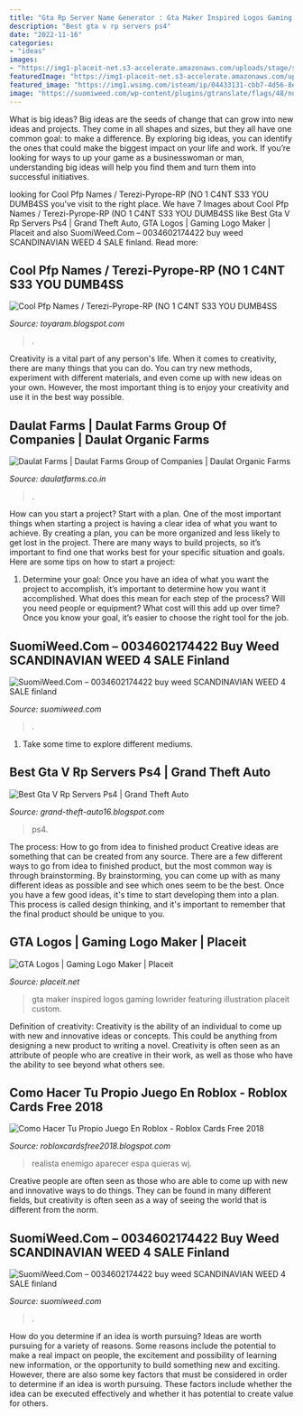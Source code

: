 ```yaml
---
title: "Gta Rp Server Name Generator : Gta Maker Inspired Logos Gaming Lowrider Featuring Illustration Placeit Custom"
description: "Best gta v rp servers ps4"
date: "2022-11-16"
categories:
- "ideas"
images:
- "https://img1-placeit-net.s3-accelerate.amazonaws.com/uploads/stage/stage_image/55894/optimized_large_thumb_stage.jpg"
featuredImage: "https://img1-placeit-net.s3-accelerate.amazonaws.com/uploads/stage/stage_image/55894/optimized_large_thumb_stage.jpg"
featured_image: "https://img1.wsimg.com/isteam/ip/04433131-cbb7-4d56-8eab-043900564722/logo/62182fd7-c82f-4299-b13b-37d25eb795ac.png/:/rs%3dw:1023%2ccg:true%2cm/rs%3dh:184/qt%3dq:95"
image: "https://suomiweed.com/wp-content/plugins/gtranslate/flags/48/no.png"
---
```



What is big ideas?
Big ideas are the seeds of change that can grow into new ideas and projects. They come in all shapes and sizes, but they all have one common goal: to make a difference. By exploring big ideas, you can identify the ones that could make the biggest impact on your life and work. If you’re looking for ways to up your game as a businesswoman or man, understanding big ideas will help you find them and turn them into successful initiatives.

	

		
looking for Cool Pfp Names / Terezi-Pyrope-RP (NO 1 C4NT S33 YOU DUMB4SS you've visit to the right place. We have 7 Images about Cool Pfp Names / Terezi-Pyrope-RP (NO 1 C4NT S33 YOU DUMB4SS like Best Gta V Rp Servers Ps4 | Grand Theft Auto, GTA Logos | Gaming Logo Maker | Placeit and also SuomiWeed.Com – 0034602174422 buy weed SCANDINAVIAN WEED 4 SALE finland. Read more:
		
    
## Cool Pfp Names / Terezi-Pyrope-RP (NO 1 C4NT S33 YOU DUMB4SS

<img loading=lazy src="http://pm1.narvii.com/5759/d3c03658fc826dd2bd130a184935e7edf8d5ead2_hq.jpg" onerror="this.onerror=null;this.src='https://tse3.mm.bing.net/th?id=OIP.nkfuOw5_r97zLDM-4ho_JAHaLH&amp;pid=15.1';" alt="Cool Pfp Names / Terezi-Pyrope-RP (NO 1 C4NT S33 YOU DUMB4SS">

_Source: toyaram.blogspot.com_

>. 

	

Creativity is a vital part of any person's life. When it comes to creativity, there are many things that you can do. You can try new methods, experiment with different materials, and even come up with new ideas on your own. However, the most important thing is to enjoy your creativity and use it in the best way possible.

    
## Daulat Farms | Daulat Farms Group Of Companies | Daulat Organic Farms

<img loading=lazy src="https://img1.wsimg.com/isteam/ip/04433131-cbb7-4d56-8eab-043900564722/logo/62182fd7-c82f-4299-b13b-37d25eb795ac.png/:/rs%3dw:1023%2ccg:true%2cm/rs%3dh:184/qt%3dq:95" onerror="this.onerror=null;this.src='https://tse1.mm.bing.net/th?id=OIP.4goMGP7EBb-9ziGKOJwuGwHaCS&amp;pid=15.1';" alt="Daulat Farms | Daulat Farms Group of Companies | Daulat Organic Farms">

_Source: daulatfarms.co.in_

>. 

	

How can you start a project?
Start with a plan. One of the most important things when starting a project is having a clear idea of what you want to achieve. By creating a plan, you can be more organized and less likely to get lost in the project. There are many ways to build projects, so it’s important to find one that works best for your specific situation and goals. Here are some tips on how to start a project: 
1. Determine your goal: Once you have an idea of what you want the project to accomplish, it’s important to determine how you want it accomplished. What does this mean for each step of the process? Will you need people or equipment? What cost will this add up over time? Once you know your goal, it’s easier to choose the right tool for the job.


    
## SuomiWeed.Com – 0034602174422 Buy Weed SCANDINAVIAN WEED 4 SALE Finland

<img loading=lazy src="https://suomiweed.com/wp-content/uploads/2021/03/g52bf59592a34f6b1a572da7b4ddf8e9dddcb7048ad97062aefe2fe486c35a9db409c457e1f7ac42632259488944f6b0f_640_hip-hop.jpg" onerror="this.onerror=null;this.src='https://tse4.mm.bing.net/th?id=OIP.goqgoCoyPdEMdXWDPaQAhQHaE7&amp;pid=15.1';" alt="SuomiWeed.Com – 0034602174422 buy weed SCANDINAVIAN WEED 4 SALE finland">

_Source: suomiweed.com_

>. 

	

1. Take some time to explore different mediums.

    
## Best Gta V Rp Servers Ps4 | Grand Theft Auto

<img loading=lazy src="https://i.pinimg.com/originals/91/ed/e6/91ede64e18d85c953081923a4f11e7eb.png" onerror="this.onerror=null;this.src='https://tse3.mm.bing.net/th?id=OIP.GseD27GWHlX99PVCzDPjlQHaEK&amp;pid=15.1';" alt="Best Gta V Rp Servers Ps4 | Grand Theft Auto">

_Source: grand-theft-auto16.blogspot.com_

>ps4. 

	

The process: How to go from idea to finished product
Creative ideas are something that can be created from any source. There are a few different ways to go from idea to finished product, but the most common way is through brainstorming. By brainstorming, you can come up with as many different ideas as possible and see which ones seem to be the best. Once you have a few good ideas, it's time to start developing them into a plan. This process is called design thinking, and it's important to remember that the final product should be unique to you.

    
## GTA Logos | Gaming Logo Maker | Placeit

<img loading=lazy src="https://img1-placeit-net.s3-accelerate.amazonaws.com/uploads/stage/stage_image/55894/optimized_large_thumb_stage.jpg" onerror="this.onerror=null;this.src='https://tse4.mm.bing.net/th?id=OIP.wDq3wcNXeCIn65M64LdUEAAAAA&amp;pid=15.1';" alt="GTA Logos | Gaming Logo Maker | Placeit">

_Source: placeit.net_

>gta maker inspired logos gaming lowrider featuring illustration placeit custom. 

	

Definition of creativity:
Creativity is the ability of an individual to come up with new and innovative ideas or concepts. This could be anything from designing a new product to writing a novel. Creativity is often seen as an attribute of people who are creative in their work, as well as those who have the ability to see beyond what others see.

    
## Como Hacer Tu Propio Juego En Roblox - Roblox Cards Free 2018

<img loading=lazy src="https://i.ytimg.com/vi/wj_4sXWjVGQ/mqdefault.jpg" onerror="this.onerror=null;this.src='https://tse4.mm.bing.net/th?id=OIP.JpyHupqIkVlghOgJ06n7GgAAAA&amp;pid=15.1';" alt="Como Hacer Tu Propio Juego En Roblox - Roblox Cards Free 2018">

_Source: robloxcardsfree2018.blogspot.com_

>realista enemigo aparecer espa quieras wj. 

	

Creative people are often seen as those who are able to come up with new and innovative ways to do things. They can be found in many different fields, but creativity is often seen as a way of seeing the world that is different from the norm.

    
## SuomiWeed.Com – 0034602174422 Buy Weed SCANDINAVIAN WEED 4 SALE Finland

<img loading=lazy src="https://suomiweed.com/wp-content/plugins/gtranslate/flags/48/no.png" onerror="this.onerror=null;this.src='https://tse2.mm.bing.net/th?id=OIP.f6O5WMpB3ys34HIiIo9CDwAAAA&amp;pid=15.1';" alt="SuomiWeed.Com – 0034602174422 buy weed SCANDINAVIAN WEED 4 SALE finland">

_Source: suomiweed.com_

>. 

	

How do you determine if an idea is worth pursuing?
Ideas are worth pursuing for a variety of reasons. Some reasons include the potential to make a real impact on people, the excitement and possibility of learning new information, or the opportunity to build something new and exciting. However, there are also some key factors that must be considered in order to determine if an idea is worth pursuing. These factors include whether the idea can be executed effectively and whether it has potential to create value for others.

